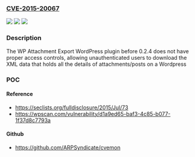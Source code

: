 ### [CVE-2015-20067](https://cve.mitre.org/cgi-bin/cvename.cgi?name=CVE-2015-20067)
![](https://img.shields.io/static/v1?label=Product&message=WP%20Attachment%20Export&color=blue)
![](https://img.shields.io/static/v1?label=Version&message=0.2.4%3C%200.2.4%20&color=brighgreen)
![](https://img.shields.io/static/v1?label=Vulnerability&message=CWE-862%20Missing%20Authorization&color=brighgreen)

### Description

The WP Attachment Export WordPress plugin before 0.2.4 does not have proper access controls, allowing unauthenticated users to download the XML data that holds all the details of attachments/posts on a Wordpress

### POC

#### Reference
- https://seclists.org/fulldisclosure/2015/Jul/73
- https://wpscan.com/vulnerability/d1a9ed65-baf3-4c85-b077-1f37d8c7793a

#### Github
- https://github.com/ARPSyndicate/cvemon

